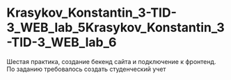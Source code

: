 # Krasykov_Konstantin_3-TID-3_WEB_lab_5Krasykov_Konstantin_3-TID-3_WEB_lab_6
Шестая практика, создание бекенд сайта и подключение к фронтенд. По заданию требовалось создать студенческий учет
